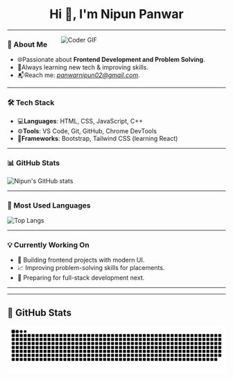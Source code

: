 <h1 align="center">Hi 👋, I'm Nipun Panwar</h1>

---

<img align="right" src="https://raw.githubusercontent.com/abhisheknaiidu/abhisheknaiidu/master/code.gif" alt="Coder GIF" width="380"/>

### 🚀 About Me

- 🌐Passionate about **Frontend Development and Problem Solving**.
- 🧩Always learning new tech & improving skills.
- 📬Reach me: *panwarnipun02@gmail.com*.

---

### 🛠️ Tech Stack

- 💻**Languages**: HTML, CSS, JavaScript, C++
- ⚙️**Tools**: VS Code, Git, GitHub, Chrome DevTools
- 🧰**Frameworks**: Bootstrap, Tailwind CSS (learning React)

---

### 📊 GitHub Stats

![Nipun's GitHub stats](https://github-readme-stats.vercel.app/api?username=nipunpanwar02&show_icons=true&theme=github_dark)

---

### 🧠 Most Used Languages 

![Top Langs](https://github-readme-stats.vercel.app/api/top-langs/?username=nipunpanwar02&layout=compact&theme=merko)

---

### 💡 Currently Working On

- 🔧 Building frontend projects with modern UI.
- 📈 Improving problem-solving skills for placements.  
- 🚀 Preparing for full-stack development next.

---
---

## 🧩 GitHub Stats

![Snake animation](https://raw.githubusercontent.com/nipunpanwar02/snk/output/github-contribution-grid-snake.svg)
